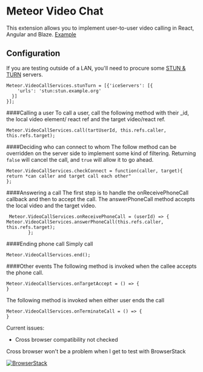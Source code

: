 # Meteor Video Chat
This extension allows you to implement user-to-user video calling in React, Angular and Blaze.
[Example](https://meteorvideochat.herokuapp.com)
## Configuration
If you are testing outside of a LAN, you'll need to procure some [STUN & TURN](https://gist.github.com/yetithefoot/7592580) servers.

```
Meteor.VideoCallServices.stunTurn = [{'iceServers': [{
    'urls': 'stun:stun.example.org'
  }]
}];
```
####Calling a user
To call a user, call the following method with their _id, the local video element/ react ref and the target video/react ref.
```
Meteor.VideoCallServices.call(tartUserId, this.refs.caller, this.refs.target);
```
####Deciding who can connect to whom
The follow method can be overridden on the server side to implement some kind of filtering. Returning `false` will cancel the call, and `true` will allow it to go ahead.
```
Meteor.VideoCallServices.checkConnect = function(caller, target){
return *can caller and target call each other"
};
```
####Answering a call
The first step is to handle the onReceivePhoneCall callback and then to accept the call. The answerPhoneCall method accepts the local video and the target video.
```
 Meteor.VideoCallServices.onReceivePhoneCall = (userId) => {
Meteor.VideoCallServices.answerPhoneCall(this.refs.caller, this.refs.target);
        };

```
####Ending phone call
Simply call
```
Meteor.VideoCallServices.end();
```
####Other events
The following method is invoked when the callee accepts the phone call.
```
Meteor.VideoCallServices.onTargetAccept = () => {
}
```
The following method is invoked when either user ends the call
```
Meteor.VideoCallServices.onTerminateCall = () => {
}
```

Current issues:
- Cross browser compatibility not checked

Cross browser won't be a problem when I get to test with BrowserStack



[![BrowserStack](https://www.browserstack.com/images/layout/browserstack-logo-600x315.png)](https://www.browserstack.com/)